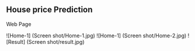 ## House price Prediction

Web Page

![Home-1] (Screen shot/Home-1.jpg)
![Home-1] (Screen shot/Home-2.jpg)
![Result] (Screen shot/result.jpg)
